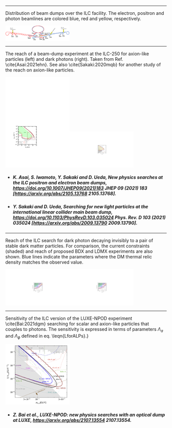 
 
-----
Distribution of beam dumps over the ILC facility. The electron, positron and photon beamlines are colored blue, red and yellow, respectively. 
 
[<img src="figures/BeamDumpDistribution-2.png" width="200" />](figures/BeamDumpDistribution-2.png)



 
-----
The reach of a beam-dump experiment at the ILC-250 for axion-like particles (left) and dark photons (right). Taken from Ref. \cite{Asai:2021ehn}. See also \cite{Sakaki:2020mqb} for another study of the reach on axion-like particles.
 
[<img src="figures/ALPs_ILC.png" width="200" />](figures/ALPs_ILC.pdf)[<img src="figures/dark_ele.png" width="200" />](figures/dark_ele.pdf)

- ##### K. Asai, S. Iwamoto, Y. Sakaki and D. Ueda, New physics searches at the ILC positron and electron beam dumps, https://doi.org/10.1007/JHEP09(2021)183 JHEP   09 (2021) 183 [https://arxiv.org/abs/2105.13768  2105.13768].  

- ##### Y. Sakaki and D. Ueda, Searching for new light particles at the international linear collider main beam dump, https://doi.org/10.1103/PhysRevD.103.035024 Phys. Rev. D   103 (2021) 035024 [https://arxiv.org/abs/2009.13790  2009.13790].  



 
-----
Reach of the ILC search for dark photon decaying invisibly to a pair of stable dark matter particles. For comparison, the current constraints (shaded) and reach of proposed BDX and LDMX experiments are also shown. Blue lines indicate the parameters where the DM thermal relic density matches the observed value. 
 
[<img src="figures/ele_ele_1_daiki.png" width="200" />](figures/ele_ele_1_daiki.pdf)[<img src="figures/pos_ele_1_daiki.png" width="200" />](figures/pos_ele_1_daiki.pdf)



 
-----
Sensitivity of the ILC version of the LUXE-NPOD experiment \cite{Bai:2021dgm} searching for scalar and axion-like particles that couples to photons.  The sensitivity is expressed in terms of parameters $\Lambda_a$ and $\Lambda_\phi$ defined in eq. \leqn{LforALPs}.}
 
[<img src="figures/LUXILC.png" width="200" />](figures/LUXILC.png)

- ##### Z. Bai et al., LUXE-NPOD: new physics searches with an optical dump at LUXE,  https://arxiv.org/abs/2107.13554  2107.13554.  


